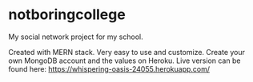 # notboringcollege
My social network project for my school.

Created with MERN stack. Very easy to use and customize. 
Create your own MongoDB account and the values on Heroku.
Live version can be found here: https://whispering-oasis-24055.herokuapp.com/
